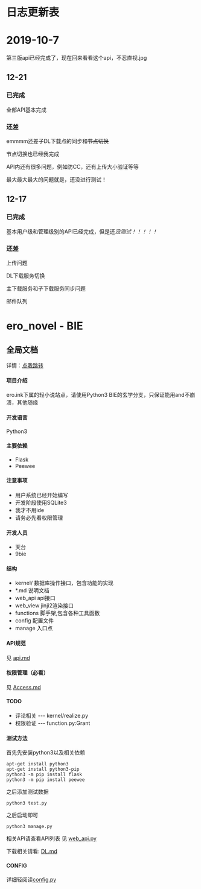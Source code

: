 # 日志更新表

# 2019-10-7

第三版api已经完成了，现在回来看看这个api，不忍直视.jpg

## 12-21

### 已完成
全部API基本完成

### 还差
emmmm还差子DL下载点的同步和<del>节点切换</del>

节点切换也已经我完成 

API内还有很多问题，例如防CC，还有上传大小验证等等

最大最大最大的问题就是，还没进行测试！
## 12-17

### 已完成
基本用户级和管理级别的API已经完成，但是还*没测试！！！！！*

### 还差
上传问题

DL下载服务切换

主下载服务和子下载服务同步问题

邮件队列

# ero_novel - BIE

## 全局文档
详情：[点我跳转](https://docs.qq.com/doc/DRlNMT1JYSWRoR1hQ?tdsourcetag=s_pctim_aiomsg&ADUIN=1948158539&ADSESSION=1537277825&ADTAG=CLIENT.QQ.5579_.0&ADPUBNO=26833&autoclear=1)
#### 项目介绍
ero.ink下属的轻小说站点，请使用Python3
BIE的玄学分支，只保证能用and不崩溃，其他随缘
#### 开发语言
Python3

#### 主要依赖

- Flask
- Peewee

#### 注意事项

- 用户系统已经开始编写
- 开发阶段使用SQLite3
- 我才不用ide
- 请务必先看权限管理

#### 开发人员

- 天台
- 9bie

#### 结构

- kernel/          数据库操作接口，包含功能的实现
- *.md             说明文档
- web_api          api接口
- web_view         jinji2渲染接口
- functions        脚手架,包含各种工具函数
- config           配置文件
- manage           入口点 

#### API规范
见 [api.md](api.md)

#### 权限管理（必看）
见 [Access.md](Access.md)

#### TODO
- 评论相关    ---  kernel/realize.py
- 权限验证    ---  function.py:Grant

#### 测试方法

首先先安装python3以及相关依赖

```
apt-get install python3
apt-get install python3-pip
python3 -m pip install flask
python3 -m pip install peewee
```

之后添加测试数据

`python3 test.py`

之后启动即可

`python3 manage.py`

相关API请查看API列表 见 [web_api.py](web_api.py)

下载相关请看: [DL.md](DL.md)

#### CONFIG
详细轻阅读[config.py](config.py)